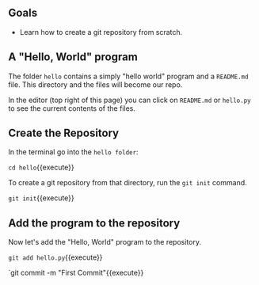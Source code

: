 ## Goals

* Learn how to create a git repository from scratch.

## A "Hello, World" program

The folder `hello` contains a simply "hello world" program and a
`README.md` file.  This directory and the files will become our repo.

In the editor (top right of this page) you can click on `README.md` or `hello.py`
to see the current contents of the files.

## Create the Repository

In the terminal go into the `hello folder`:

`cd hello`{{execute}}

To create a git repository from that directory, run the `git init` command.

`git init`{{execute}}


## Add the program to the repository

Now let's add the "Hello, World" program to the repository.


`git add hello.py`{{execute}}

`git commit -m "First Commit"{{execute}}
